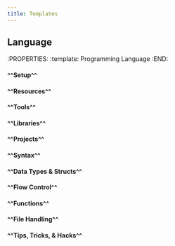 ```yaml
---
title: Templates
---
```


## **Language**
:PROPERTIES:
:template: Programming Language
:END:
#### ^^Setup^^
#### ^^Resources^^
#### ^^Tools^^
#### ^^Libraries^^
#### ^^Projects^^
#### ^^Syntax^^
#### ^^Data Types & Structs^^
#### ^^Flow Control^^
#### ^^Functions^^
#### ^^File Handling^^
#### ^^Tips, Tricks, & Hacks^^
